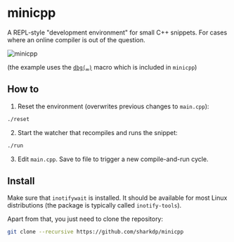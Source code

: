 # minicpp

A REPL-style "development environment" for small C++ snippets.
For cases where an online compiler is out of the question.

![minicpp](https://i.imgur.com/nyUedKx.png)

(the example uses the [`dbg(…)`](https://github.com/sharkdp/dbg-macro/) macro
which is included in `minicpp`)

## How to

1. Reset the environment (overwrites previous changes to `main.cpp`):
``` bash
./reset
```

2. Start the watcher that recompiles and runs the snippet:
``` bash
./run
```

3. Edit `main.cpp`. Save to file to trigger a new compile-and-run cycle.

## Install

Make sure that `inotifywait` is installed. It should be available
for most Linux distributions (the package is typically called `inotify-tools`).

Apart from that, you just need to clone the repository:

``` bash
git clone --recursive https://github.com/sharkdp/minicpp
```
